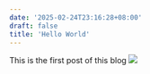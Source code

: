 ```yaml
---
date: '2025-02-24T23:16:28+08:00'
draft: false
title: 'Hello World'
---
```

This is the first post of this blog
![](https://lanyard.cnrad.dev/api/851062442330816522)